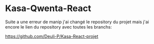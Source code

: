 # Kasa-Qwenta-React

Suite a une erreur de manip j'ai changé le repository du projet mais j'ai encore le lien du repository avec toutes les branchs:

https://github.com/Deuli-P/Kasa-React-projet
